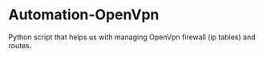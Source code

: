 # Automation-OpenVpn
Python script that helps us with managing OpenVpn firewall (ip tables) and routes.
